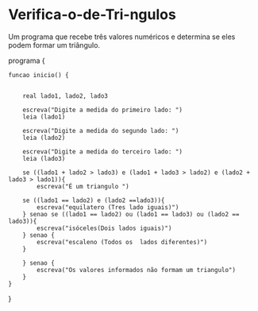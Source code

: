 # Verifica-o-de-Tri-ngulos
Um programa que recebe três valores numéricos e determina se eles podem formar um triângulo.
 

programa {

	
	funcao inicio() {
	

		real lado1, lado2, lado3

		escreva("Digite a medida do primeiro lado: ")
		leia (lado1)

		escreva("Digite a medida do segundo lado: ")
		leia (lado2)

		escreva("Digite a medida do terceiro lado: ")
		leia (lado3)

		se ((lado1 + lado2 > lado3) e (lado1 + lado3 > lado2) e (lado2 + lado3 > lado1)){
			escreva("É um triangulo ")
		
		se ((lado1 == lado2) e (lado2 ==lado3)){
			escreva("equilatero (Tres lado iguais)")
		} senao se ((lado1 == lado2) ou (lado1 == lado3) ou (lado2 == lado3)){
			escreva("isóceles(Dois lados iguais)")
		} senao {
			escreva("escaleno (Todos os  lados diferentes)")
		}
		
		} senao {
			escreva("Os valores informados não formam um triangulo")
		}
	}
}